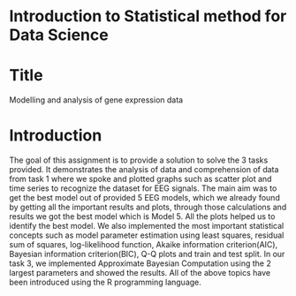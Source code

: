 # Introduction to Statistical method for Data Science
# Title
Modelling and analysis of gene expression data
# Introduction
The goal of this assignment is to provide a solution to solve the 3 tasks provided. It demonstrates the analysis of data and comprehension of data from task 1 where we spoke and plotted graphs such as scatter plot and time series to recognize the dataset for EEG signals. The main aim was to get the best model out of provided 5 EEG models, which we already found by getting all the important results and plots, through those calculations and results we got the best model which is Model 5. All the plots helped us to identify the best model. We also implemented the most important statistical concepts such as model parameter estimation using least squares, residual sum of squares, log-likelihood function, Akaike information criterion(AIC), Bayesian information criterion(BIC), Q-Q plots and train and test split. In our task 3, we implemented Approximate Bayesian Computation using the 2 largest parameters and showed the results. All of the above topics have been introduced using the R programming language.
